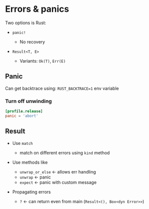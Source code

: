 # Errors & panics

Two options is Rust:

- `panic!`
  - No recovery

- `Result<T, E>`
  - Variants: `Ok(T)`, `Err(E)`

## Panic

Can get backtrace using: `RUST_BACKTRACE=1` env variable

### Turn off unwinding

```toml
[profile.release]
panic = 'abort'
```

## Result

- Use `match`
  - match on different errors using `kind` method

- Use methods like
  - `unwrap_or_else` <- allows err handling
  - `unwrap` <- panic
  - `expect` <- panic with custom message

- Propagating errors
  - `?` <- can return even from main (`Result<(), Box<dyn Error>>`)
